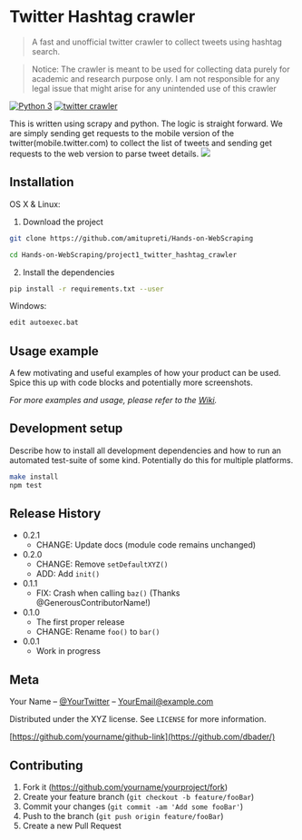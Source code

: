 
# Twitter Hashtag crawler
> A fast and unofficial twitter crawler to collect tweets using hashtag search.

> Notice: The crawler is meant to be used for collecting data purely for academic and research purpose only. I am not responsible for any legal issue that might arise for any unintended use of this crawler

[![Python 3](https://img.shields.io/badge/python-3.6-blue.svg)](https://www.python.org/downloads/release/python-360/)
[![twitter crawler](https://img.shields.io/badge/twittercrawler-1.0-green)](https://github.com/amitupreti/Hands-on-WebScraping/tree/master/project1_twitter_hashtag_crawler)

This is written using scrapy and python. The logic is straight forward. We are simply sending get requests to the mobile version of the twitter(mobile.twitter.com) to collect the list of tweets and sending get requests to the web version to parse tweet details.
![](header.png)

## Installation

OS X & Linux:

1. Download the project

```sh
git clone https://github.com/amitupreti/Hands-on-WebScraping

cd Hands-on-WebScraping/project1_twitter_hashtag_crawler
```
2. Install the dependencies

```sh
pip install -r requirements.txt --user
```

Windows:

```sh
edit autoexec.bat
```

## Usage example

A few motivating and useful examples of how your product can be used. Spice this up with code blocks and potentially more screenshots.

_For more examples and usage, please refer to the [Wiki][wiki]._

## Development setup

Describe how to install all development dependencies and how to run an automated test-suite of some kind. Potentially do this for multiple platforms.

```sh
make install
npm test
```

## Release History

* 0.2.1
    * CHANGE: Update docs (module code remains unchanged)
* 0.2.0
    * CHANGE: Remove `setDefaultXYZ()`
    * ADD: Add `init()`
* 0.1.1
    * FIX: Crash when calling `baz()` (Thanks @GenerousContributorName!)
* 0.1.0
    * The first proper release
    * CHANGE: Rename `foo()` to `bar()`
* 0.0.1
    * Work in progress

## Meta

Your Name – [@YourTwitter](https://twitter.com/dbader_org) – YourEmail@example.com

Distributed under the XYZ license. See ``LICENSE`` for more information.

[https://github.com/yourname/github-link](https://github.com/dbader/)

## Contributing

1. Fork it (<https://github.com/yourname/yourproject/fork>)
2. Create your feature branch (`git checkout -b feature/fooBar`)
3. Commit your changes (`git commit -am 'Add some fooBar'`)
4. Push to the branch (`git push origin feature/fooBar`)
5. Create a new Pull Request

<!-- Markdown link & img dfn's -->
[npm-image]: https://img.shields.io/npm/v/datadog-metrics.svg?style=flat-square
[npm-url]: https://npmjs.org/package/datadog-metrics
[npm-downloads]: https://img.shields.io/npm/dm/datadog-metrics.svg?style=flat-square
[travis-image]: https://img.shields.io/travis/dbader/node-datadog-metrics/master.svg?style=flat-square
[travis-url]: https://travis-ci.org/dbader/node-datadog-metrics
[wiki]: https://github.com/yourname/yourproject/wiki
